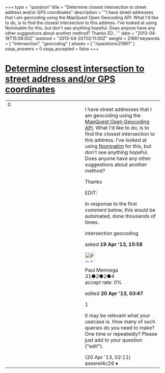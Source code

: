 +++
type = "question"
title = "Determine closest intersection to street address and/or GPS coordinates"
description = '''I have street addresses that I am geocoding using the MapQuest Open Geocoding API. What I&#x27;d like to do, is to find the closest intersection to this address. I&#x27;ve looked at using Nominatim for this, but don&#x27;t see anything hopeful. Does anyone have any other suggestions about another method? Thanks ED...'''
date = "2013-04-19T15:58:00Z"
lastmod = "2013-04-20T02:11:00Z"
weight = 21661
keywords = [ "intersection", "geocoding" ]
aliases = [ "/questions/21661" ]
osqa_answers = 0
osqa_accepted = false
+++

<div class="headNormal">

# [Determine closest intersection to street address and/or GPS coordinates](/questions/21661/determine-closest-intersection-to-street-address-andor-gps-coordinates)

</div>

<div id="main-body">

<div id="askform">

<table id="question-table" style="width:100%;">
<colgroup>
<col style="width: 50%" />
<col style="width: 50%" />
</colgroup>
<tbody>
<tr>
<td style="width: 30px; vertical-align: top"><div class="vote-buttons">
<span id="post-21661-upvote" class="ajax-command post-vote up" rel="nofollow" title="I like this post (click again to cancel)"> </span>
<div id="post-21661-score" class="post-score" title="current number of votes">
0
</div>
<span id="post-21661-downvote" class="ajax-command post-vote down" rel="nofollow" title="I dont like this post (click again to cancel)"> </span> <span id="favorite-mark" class="ajax-command favorite-mark" rel="nofollow" title="mark/unmark this question as favorite (click again to cancel)"> </span>
<div id="favorite-count" class="favorite-count">
&#10;</div>
</div></td>
<td><div id="item-right">
<div class="question-body">
<p>I have street addresses that I am geocoding using the <a href="http://open.mapquestapi.com/geocoding/">MapQuest Open Geocoding API</a>. What I'd like to do, is to find the closest intersection to this address. I've looked at using <a href="http://open.mapquestapi.com/nominatim/#search_basic">Nominatim</a> for this, but don't see anything hopeful. Does anyone have any other suggestions about another method?</p>
<p>Thanks</p>
<p>EDIT:</p>
<p>In response to the first comment below, this would be automated, done thousands of times.</p>
</div>
<div id="question-tags" class="tags-container tags">
<span class="post-tag tag-link-intersection" rel="tag" title="see questions tagged &#39;intersection&#39;">intersection</span> <span class="post-tag tag-link-geocoding" rel="tag" title="see questions tagged &#39;geocoding&#39;">geocoding</span>
</div>
<div id="question-controls" class="post-controls">
&#10;</div>
<div class="post-update-info-container">
<div class="post-update-info post-update-info-user">
<p>asked <strong>19 Apr '13, 15:58</strong></p>
<img src="https://secure.gravatar.com/avatar/fc25d878d34c4d6c0c7b28c756b2cec5?s=32&amp;d=identicon&amp;r=g" class="gravatar" width="32" height="32" alt="Paul%20Mennega&#39;s gravatar image" />
<p><span>Paul Mennega</span><br />
<span class="score" title="31 reputation points">31</span><span title="2 badges"><span class="badge1">●</span><span class="badgecount">2</span></span><span title="2 badges"><span class="silver">●</span><span class="badgecount">2</span></span><span title="4 badges"><span class="bronze">●</span><span class="badgecount">4</span></span><br />
<span class="accept_rate" title="Rate of the user&#39;s accepted answers">accept rate:</span> <span title="Paul Mennega has no accepted answers">0%</span></p>
</div>
<div class="post-update-info post-update-info-edited">
<p><span> edited <strong>20 Apr '13, 03:47</strong> </span></p>
</div>
</div>
<div id="comments-container-21661" class="comments-container">
<span id="21667"></span>
<div id="comment-21667" class="comment">
<div id="post-21667-score" class="comment-score">
1
</div>
<div class="comment-text">
<p>it may be relevant what your usecase is. How many of such queries do you need to make? One time or repeatedly? Please just add to your question ("edit").</p>
</div>
<div id="comment-21667-info" class="comment-info">
<span class="comment-age">(20 Apr '13, 02:11)</span> <span class="comment-user userinfo">aseerel4c26 ♦</span>
</div>
</div>
</div>
<div id="comment-tools-21661" class="comment-tools">
&#10;</div>
<div class="clear">
&#10;</div>
<div id="comment-21661-form-container" class="comment-form-container">
&#10;</div>
<div class="clear">
&#10;</div>
</div></td>
</tr>
</tbody>
</table>

</div>

</div>

